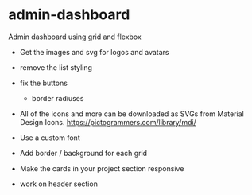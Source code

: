 # admin-dashboard
Admin dashboard using grid and flexbox

- Get the images and svg for logos and avatars
- remove the list styling
- fix the buttons
    - border radiuses
- All of the icons and more can be downloaded as SVGs from Material Design Icons.
https://pictogrammers.com/library/mdi/

- Use a custom font
- Add border / background for each grid
- Make the cards in your project section responsive

- work on header section